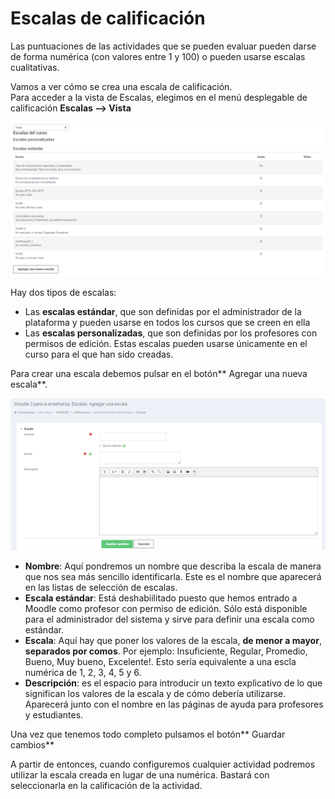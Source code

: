 # Escalas de calificación

Las puntuaciones de las actividades que se pueden evaluar pueden darse de forma numérica \(con valores entre 1 y 100\) o pueden usarse escalas cualitativas.

Vamos a ver cómo se crea una escala de calificación.  
Para acceder a la vista de Escalas, elegimos en el menú desplegable de calificación **Escalas --&gt; Vista**

![](/assets/escalas.png)

Hay dos tipos de escalas:

* Las **escalas estándar**, que son definidas por el administrador de la plataforma y pueden usarse en todos los cursos que se creen en ella
* Las **escalas personalizadas**, que son definidas por los profesores con permisos de edición. Estas escalas pueden usarse únicamente en el curso para el que han sido creadas.

Para crear una escala debemos pulsar en el botón** Agregar una nueva escala**.

![](/assets/nuevaEscala.png)

* **Nombre**: Aquí pondremos un nombre que describa la escala de manera que nos sea más sencillo identificarla. Este es el nombre que aparecerá en las listas de selección de escalas.
* **Escala estándar**: Está deshabiilitado puesto que hemos entrado a Moodle como profesor con permiso de edición. Sólo está disponible para el administrador del sistema y sirve para definir una escala como estándar.
* **Escala**: Aquí hay que poner los valores de la escala, **de menor a mayor**, **separados por comos**. Por ejemplo: Insuficiente, Regular, Promedio, Bueno, Muy bueno, Excelente!. Esto sería equivalente a una escla numérica de 1, 2, 3, 4, 5 y 6.
* **Descripción**: es el espacio para introducir un texto explicativo de lo que significan los valores de la escala y de cómo debería utilizarse. Aparecerá junto con el nombre en las páginas de ayuda para profesores y estudiantes.

Una vez que tenemos todo completo pulsamos el botón** Guardar cambios**

A partir de entonces, cuando configuremos cualquier actividad podremos utilizar la escala creada en lugar de una numérica. Bastará con seleccionarla en la calificación de la actividad.


